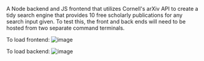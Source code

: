 A Node backend and JS frontend that utilizes Cornell's arXiv API to create a tidy search engine that provides 10 free scholarly publications for any search input given. To test this, the front and back ends will need to be hosted from two separate command terminals.

To load frontend: ![image](https://github.com/user-attachments/assets/785a2acf-6b8a-4c69-8fea-499572c32b25)


To load backend: ![image](https://github.com/user-attachments/assets/59e030ec-753e-47e9-ad49-1e278f3c9b3c)
